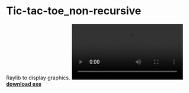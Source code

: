 # Tic-tac-toe_non-recursive
Raylib to display graphics.
<video src="https://github.com/user-attachments/assets/d8749239-0110-4af0-a839-2fc3d8bd7488" controls></video>
<a href="https://github.com/pranavgn12/Tic-tac-toe_non-recursive/releases"><b>download exe</b></a>
